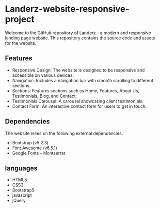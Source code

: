 # Landerz-website-responsive-project
Welcome to the GitHub repository of Landerz - a modern and responsive landing page website. This repository contains the source code and assets for the website.

## Features
- Responsive Design: The website is designed to be responsive and accessible on various devices.
- Navigation: Includes a navigation bar with smooth scrolling to different sections.
- Sections: Features sections such as Home, Features, About Us, Testimonials, Blog, and Contact.
- Testimonials Carousel: A carousel showcasing client testimonials.
- Contact Form: An interactive contact form for users to get in touch.

## Dependencies
The website relies on the following external dependencies:
- Bootstrap (v5.2.3)
- Font Awesome (v6.5.1)
- Google Fonts - Montserrat

## languages
- HTML5
- CSS3
- Bootstrap5
- javascript
- jQuery
